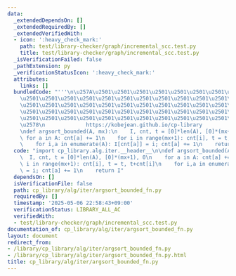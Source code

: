 ```yaml
---
data:
  _extendedDependsOn: []
  _extendedRequiredBy: []
  _extendedVerifiedWith:
  - icon: ':heavy_check_mark:'
    path: test/library-checker/graph/incremental_scc.test.py
    title: test/library-checker/graph/incremental_scc.test.py
  _isVerificationFailed: false
  _pathExtension: py
  _verificationStatusIcon: ':heavy_check_mark:'
  attributes:
    links: []
  bundledCode: "'''\n\u257A\u2501\u2501\u2501\u2501\u2501\u2501\u2501\u2501\u2501\u2501\
    \u2501\u2501\u2501\u2501\u2501\u2501\u2501\u2501\u2501\u2501\u2501\u2501\u2501\
    \u2501\u2501\u2501\u2501\u2501\u2501\u2501\u2501\u2501\u2501\u2501\u2501\u2501\
    \u2501\u2501\u2501\u2501\u2501\u2501\u2501\u2501\u2501\u2501\u2501\u2501\u2501\
    \u2501\u2501\u2501\u2501\u2501\u2501\u2501\u2501\u2501\u2501\u2501\u2501\u2501\
    \u2578\n             https://kobejean.github.io/cp-library               \n'''\n\
    \ndef argsort_bounded(A, mx):\n    I, cnt, t = [0]*len(A), [0]*(mx+1), 0\n   \
    \ for a in A: cnt[a] += 1\n    for i in range(mx+1): cnt[i], t = t, t+cnt[i]\n\
    \    for i,a in enumerate(A): I[cnt[a]] = i; cnt[a] += 1\n    return I\n"
  code: "import cp_library.alg.iter.__header__\n\ndef argsort_bounded(A, mx):\n  \
    \  I, cnt, t = [0]*len(A), [0]*(mx+1), 0\n    for a in A: cnt[a] += 1\n    for\
    \ i in range(mx+1): cnt[i], t = t, t+cnt[i]\n    for i,a in enumerate(A): I[cnt[a]]\
    \ = i; cnt[a] += 1\n    return I"
  dependsOn: []
  isVerificationFile: false
  path: cp_library/alg/iter/argsort_bounded_fn.py
  requiredBy: []
  timestamp: '2025-05-06 22:58:43+09:00'
  verificationStatus: LIBRARY_ALL_AC
  verifiedWith:
  - test/library-checker/graph/incremental_scc.test.py
documentation_of: cp_library/alg/iter/argsort_bounded_fn.py
layout: document
redirect_from:
- /library/cp_library/alg/iter/argsort_bounded_fn.py
- /library/cp_library/alg/iter/argsort_bounded_fn.py.html
title: cp_library/alg/iter/argsort_bounded_fn.py
---
```

